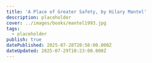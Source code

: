 ```yaml
---
title: 'A Place of Greater Safety, by Hilary Mantel'
description: placeholder
cover: ../images/books/mantel1993.jpg
tags:
  - placeholder
publish: true
datePublished: 2025-07-28T20:58:00.000Z
dateUpdated: 2025-07-29T10:23:00.000Z
---
```



